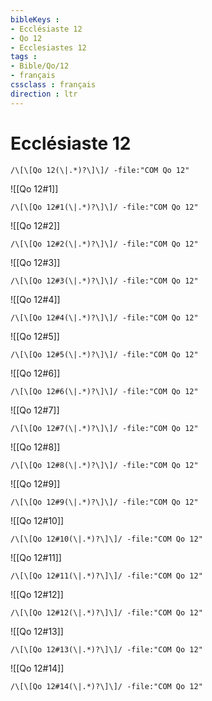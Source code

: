```yaml
---
bibleKeys : 
- Ecclésiaste 12
- Qo 12
- Ecclesiastes 12
tags : 
- Bible/Qo/12
- français
cssclass : français
direction : ltr
---
```


# Ecclésiaste 12

```query
/\[\[Qo 12(\|.*)?\]\]/ -file:"COM Qo 12"
```



![[Qo 12#1]]

```query
/\[\[Qo 12#1(\|.*)?\]\]/ -file:"COM Qo 12"
```

![[Qo 12#2]]

```query
/\[\[Qo 12#2(\|.*)?\]\]/ -file:"COM Qo 12"
```

![[Qo 12#3]]

```query
/\[\[Qo 12#3(\|.*)?\]\]/ -file:"COM Qo 12"
```

![[Qo 12#4]]

```query
/\[\[Qo 12#4(\|.*)?\]\]/ -file:"COM Qo 12"
```

![[Qo 12#5]]

```query
/\[\[Qo 12#5(\|.*)?\]\]/ -file:"COM Qo 12"
```

![[Qo 12#6]]

```query
/\[\[Qo 12#6(\|.*)?\]\]/ -file:"COM Qo 12"
```

![[Qo 12#7]]

```query
/\[\[Qo 12#7(\|.*)?\]\]/ -file:"COM Qo 12"
```

![[Qo 12#8]]

```query
/\[\[Qo 12#8(\|.*)?\]\]/ -file:"COM Qo 12"
```

![[Qo 12#9]]

```query
/\[\[Qo 12#9(\|.*)?\]\]/ -file:"COM Qo 12"
```

![[Qo 12#10]]

```query
/\[\[Qo 12#10(\|.*)?\]\]/ -file:"COM Qo 12"
```

![[Qo 12#11]]

```query
/\[\[Qo 12#11(\|.*)?\]\]/ -file:"COM Qo 12"
```

![[Qo 12#12]]

```query
/\[\[Qo 12#12(\|.*)?\]\]/ -file:"COM Qo 12"
```

![[Qo 12#13]]

```query
/\[\[Qo 12#13(\|.*)?\]\]/ -file:"COM Qo 12"
```

![[Qo 12#14]]

```query
/\[\[Qo 12#14(\|.*)?\]\]/ -file:"COM Qo 12"
```

